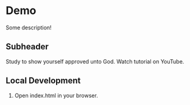 # Demo

Some description!

## Subheader
Study to show yourself approved unto God.
Watch tutorial on YouTube.

## Local Development

1. Open index.html in your browser.
